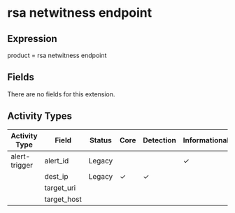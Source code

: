 rsa netwitness endpoint
=======================

Expression
----------

product = rsa netwitness endpoint

Fields
------

There are no fields for this extension.

Activity Types
--------------

| Activity Type | Field       | Status | Core     | Detection | Informational |
| ------------- | ----------- | ------ | -------- | --------- | ------------- |
| alert-trigger | alert_id    | Legacy |          |           | &#10003;      |
|               | dest_ip     | Legacy | &#10003; | &#10003;  |               |
|               | target_uri  |        |          |           |               |
|               | target_host |        |          |           |               |

